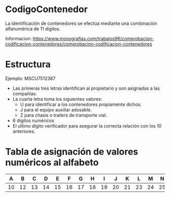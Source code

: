 # CodigoContenedor
La identificación de contenedores se efectúa mediante una combinación alfanumérica de 11 dígitos.

Informacion: https://www.monografias.com/trabajos96/comprobacion-codificacion-contenedores/comprobacion-codificacion-contenedores

# Estructura

Ejemplo: MSCU7512387
- Las primeras tres letras identifican al propietario y son asignadas a las compañías.
-  La cuarta letra toma los siguientes valores:
    - U para identificar a los contenedores propiamente dichos.
    - J para el equipo auxiliar adosable.
    - Z para chasis o trailers de transporte vial.
- 6 dígitos numéricos 
- El ultimo dígito verificador para asegurar la correcta relación con los 10 anteriores.

# Tabla de asignación de valores numéricos al alfabeto

| A | B | C | D | E | F | G | H | I | J | K | L | M | N | O | P | Q | R | S | T | U | V | W | X | Y | Z |
| --- | --- | --- | --- | --- | --- | --- | --- | --- | --- | --- | --- | --- | --- | --- | --- | --- | --- | --- | --- | --- | --- | --- | --- | --- | --- |
| 10 | 12 | 13 | 14 | 15 | 16 | 17 | 18 | 19 | 20 | 21 | 23 | 24 | 25 | 26 | 27 | 28 | 29 | 30 | 31 | 32 | 34 | 35 | 36 | 37 | 38 |
